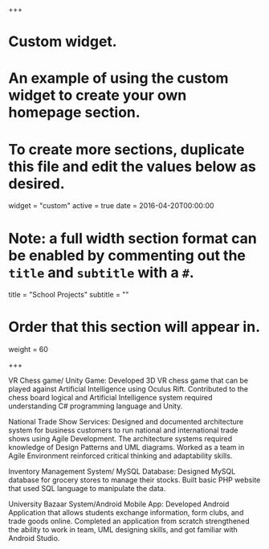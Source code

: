 +++
# Custom widget.
# An example of using the custom widget to create your own homepage section.
# To create more sections, duplicate this file and edit the values below as desired.
widget = "custom"
active = true
date = 2016-04-20T00:00:00

# Note: a full width section format can be enabled by commenting out the `title` and `subtitle` with a `#`.
title = "School Projects"
subtitle = ""

# Order that this section will appear in.
weight = 60

+++

VR Chess game/ Unity Game:
   Developed 3D VR chess game that can be played against Artificial Intelligence using Oculus Rift.
   Contributed to the chess board logical and Artificial Intelligence system required understanding C# programming language and Unity.

National Trade Show Services:
   Designed and documented architecture system for business customers to run national and international trade shows using Agile Development.
   The architecture systems required knowledge of Design Patterns and UML diagrams.
   Worked as a team in Agile Environment reinforced critical thinking and adaptability skills.

Inventory Management System/ MySQL Database:
   Designed MySQL database for grocery stores to manage their stocks.
   Built basic PHP website that used SQL language to manipulate the data.

University Bazaar System/Android Mobile App:
   Developed Android Application that allows students exchange information, form clubs, and trade goods online.
   Completed an application from scratch strengthened the ability to work in team, UML designing skills, and got familiar with Android Studio.
